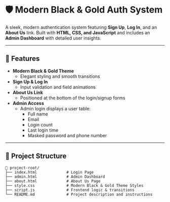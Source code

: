 # 🛡️ Modern Black & Gold Auth System

A sleek, modern authentication system featuring **Sign Up**, **Log In**, and an **About Us** link. Built with **HTML, CSS, and JavaScript** and includes an **Admin Dashboard** with detailed user insights.

---

## 🌟 Features

- **Modern Black & Gold Theme**
  - Elegant styling and smooth transitions
- **Sign Up & Log In**
  - Input validation and field animations
- **About Us Link**
  - Positioned at the bottom of the login/signup forms
- **Admin Access**
  - Admin login displays a user table:
    - Full name
    - Email
    - Login count
    - Last login time
    - Masked password and phone number

---

## 📂 Project Structure

```plaintext
📁 project-root/
├── index.html             # Login Page
├── admin.html             # Admin Dashboard
├── about.html             # About Us Page
├── style.css              # Modern Black & Gold Theme Styles
├── script.js              # Frontend logic & transitions
└── README.md              # Project description and instructions
